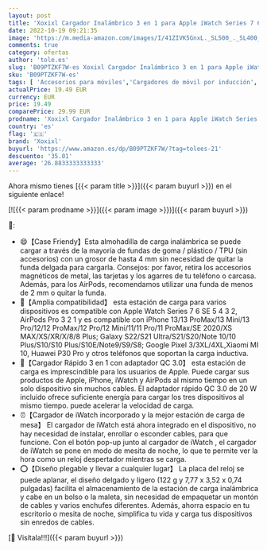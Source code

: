 ```yaml
---
layout: post
title: 'Xoxixl Cargador Inalámbrico 3 en 1 para Apple iWatch Series 7 6 SE 5 4 3 2  AirPods Pro 3 2 1  estación de Carga inductiva para Apple 13/13 Mini/13 ProMax/12/12 ProMAX/11/11 Pro/11 ProMax/XR/X/8'
date: 2022-10-19 09:21:35
image: 'https://m.media-amazon.com/images/I/41ZIVK5GnxL._SL500_._SL400_.jpg'
comments: true
category: ofertas
author: 'tole.es'
slug: 'B09PTZKF7W-es Xoxixl Cargador Inalámbrico 3 en 1 para Apple iWatch...'
sku: 'B09PTZKF7W-es'
tags: [ 'Accesorios para móviles','Cargadores de móvil por inducción','Cargadores para móviles','Comunicación móvil y accesorios','Electrónica','apple','xoxixl','🇪🇸', ]
actualPrice: 19.49 EUR
currency: EUR
price: 19.49
comparePrice: 29.99 EUR
prodname: 'Xoxixl Cargador Inalámbrico 3 en 1 para Apple iWatch Series 7 6 SE 5 4 3 2  AirPods Pro 3 2 1  estación de Carga inductiva para Apple 13/13 Mini/13 ProMax/12/12 ProMAX/11/11 Pro/11 ProMax/XR/X/8'
country: 'es'
flag: '🇪🇸'
brand: 'Xoxixl'
buyurl: 'https://www.amazon.es/dp/B09PTZKF7W/?tag=tolees-21'
descuento: '35.01'
average: '26.8833333333333'
---
```


Ahora mismo tienes [{{< param title >}}]({{< param buyurl >}}) en el siguiente enlace!

[![{{< param prodname >}}]({{< param image >}})]({{< param buyurl >}})

🔎:

- 😄【Case Friendy】Esta almohadilla de carga inalámbrica se puede cargar a través de la mayoría de fundas de goma / plástico / TPU (sin accesorios) con un grosor de hasta 4 mm sin necesidad de quitar la funda delgada para cargarla. Consejos: por favor, retira los accesorios magnéticos de metal, las tarjetas y los agarres de tu teléfono o carcasa. Además, para los AirPods, recomendamos utilizar una funda de menos de 2 mm o quitar la funda.
- 📱【Amplia compatibilidad】 esta estación de carga para varios dispositivos es compatible con Apple Watch Series 7 6 SE 5 4 3 2, AirPods Pro 3 2 1 y es compatible con iPhone 13/13 ProMax/13 Mini/13 Pro/12/12 ProMax/12 Pro/12 Mini/11/11 Pro/11 ProMax/SE 2020/XS MAX/XS/XR/X/8/8 Plus; Galaxy S22/S21 Ultra/S21/S20/Note 10/10 Plus/S10/S10 Plus/S10E/Note9/S9/S8; Google Pixel 3/3XL/4XL,Xiaomi MI 10, Huawei P30 Pro y otros teléfonos que soportan la carga inductiva.
- 🌟【Cargador Rápido 3 en 1 con adaptador QC 3.0】 esta estación de carga es imprescindible para los usuarios de Apple. Puede cargar sus productos de Apple, iPhone, iWatch y AirPods al mismo tiempo en un solo dispositivo sin muchos cables. El adaptador rápido QC 3.0 de 20 W incluido ofrece suficiente energía para cargar los tres dispositivos al mismo tiempo. puede acelerar la velocidad de carga.
- ⏰【Cargador de iWatch incorporado y la mejor estación de carga de mesa】 El cargador de iWatch está ahora integrado en el dispositivo, no hay necesidad de instalar, enrollar o esconder cables, para que funcione. Con el botón pop-up junto al cargador de iWatch , el cargador de iWatch se pone en modo de mesita de noche, lo que te permite ver la hora como un reloj despertador mientras se carga.
- ⭕【Diseño plegable y llevar a cualquier lugar】 La placa del reloj se puede aplanar, el diseño delgado y ligero (122 g y 7,77 x 3,52 x 0,74 pulgadas) facilita el almacenamiento de la estación de carga inalámbrica y cabe en un bolso o la maleta, sin necesidad de empaquetar un montón de cables y varios enchufes diferentes. Además, ahorra espacio en tu escritorio o mesita de noche, simplifica tu vida y carga tus dispositivos sin enredos de cables.

[🛒 Visítala!!!]({{< param buyurl >}})
